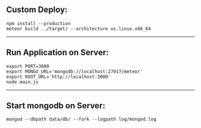 ## Custom Deploy:
`npm install --production`  
`meteor build ../target/ --architecture os.linux.x86_64`
***
## Run Application on Server:
`export PORT=3000`  
`export MONGO_URL='mongodb://localhost:27017/meteor'`  
`export ROOT_URL='http://localhost:3000'`  
`node main.js`
***
## Start mongodb on Server:
`mongod --dbpath data/db/ --fork --logpath log/mongod.log`
